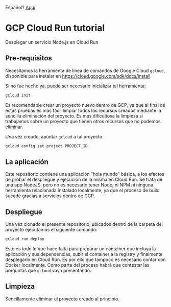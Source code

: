 Español? [Aquí](README.es.md)

# GCP Cloud Run tutorial

Desplegar un servicio Node.js en Cloud Run

## Pre-requisitos

Necesitamos la herramienta de línea de comandos de Google Cloud `gcloud`, disponible para instalar en https://cloud.google.com/sdk/docs/install.

Si no fue hecho ya, puede ser necesario inicializar tal herramienta:

```bash
gcloud init
```

Es recomendable crear un proyecto nuevo dentro de GCP, ya que al final de estas pruebas es más fácil limpiar todos los recursos creados mediante la sencilla eliminación del proyecto. Es más dificultosa la limpieza si trabajamos sobre un proyecto que tienen otros recursos que no podemos eliminar.

Una vez creado, apuntar `gcloud` a tal proyecto:

```bash
gcloud config set project PROJECT_ID
```

## La aplicación

Este repositorio contiene una aplicación "hola mundo" básica, a los efectos de probar el despliegue y ejecución de la misma en Cloud Run. Se trata de una app NodeJS, pero no es necesario tener Node, ni NPM ni ninguna herramienta relacionada instalado localmente, ya que el proceso de build sucede gracias a servicios dentro de GCP.

## Despliegue

Una vez clonado el presente repositorio, ubicados dentro de la carpeta del proyecto ejecutamos el siguiente comando:

```bash
gcloud run deploy
```

Esto es todo lo que hace falta para preparar un container que incluya la aplicación y sus dependencias, subir el container a la registry y finalmente desplegarlo en Cloud Run. Es por ello que tampoco es necesario contar con Docker localmente. Como parte del proceso habrá que contestar las preguntas que `gcloud` vaya presentando.

## Limpieza

Sencillamente eliminar el proyecto creado al principio.

